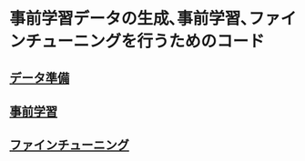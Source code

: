 # 事前学習データの生成､事前学習､ファインチューニングを行うためのコード

## [データ準備](./1_DataPreparation/)
## [事前学習](./2_Pretrain/)
## [ファインチューニング](./3_Finetune/)